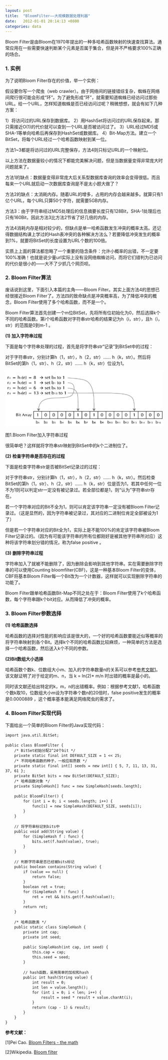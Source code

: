 ```yaml
---
layout: post
title:  "BloomFilter——大规模数据处理利器"
date:   2012-01-01 20:14:13 +0800
categories: data
---
```


Bloom Filter是由Bloom在1970年提出的一种多哈希函数映射的快速查找算法。通常应用在一些需要快速判断某个元素是否属于集合，但是并不严格要求100%正确的场合。

### 1. 实例
为了说明Bloom Filter存在的价值，举一个实例：

假设要你写一个爬虫（web crawler）。由于网络间的链接错综复杂，蜘蛛在网络间爬行很可能会形成“环”。为了避免形成“环”，就需要知道蜘蛛已经访问过那些URL。给一个URL，怎样知道蜘蛛是否已经访问过呢？稍微想想，就会有如下几种方案：

1）将访问过的URL保存到数据库。
2）用HashSet将访问过的URL保存起来。那只需接近O(1)的代价就可以查到一个URL是否被访问过了。
3）URL经过MD5或SHA-1等单向哈希后再保存到HashSet或数据库。
4）Bit-Map方法。建立一个BitSet，将每个URL经过一个哈希函数映射到某一位。

方法1~3都是将访问过的URL完整保存，方法4则只标记URL的一个映射位。

以上方法在数据量较小的情况下都能完美解决问题，但是当数据量变得非常庞大时问题就来了。

方法1的缺点：数据量变得非常庞大后关系型数据库查询的效率会变得很低。而且每来一个URL就启动一次数据库查询是不是太小题大做了？

方法2的缺点：太消耗内存。随着URL的增多，占用的内存会越来越多。就算只有1亿个URL，每个URL只算50个字符，就需要5GB内存。

方法3：由于字符串经过MD5处理后的信息摘要长度只有128Bit，SHA-1处理后也只有160Bit，因此方法3比方法2节省了好几倍的内存。

方法4消耗内存是相对较少的，但缺点是单一哈希函数发生冲突的概率太高。还记得数据结构课上学过的Hash表冲突的各种解决方法么？若要降低冲突发生的概率到1%，就要将BitSet的长度设置为URL个数的100倍。

实质上上面的算法都忽略了一个重要的隐含条件：允许小概率的出错，不一定要100%准确！也就是说少量url实际上没有没网络蜘蛛访问，而将它们错判为已访问的代价是很小的——大不了少抓几个网页呗。 

### 2. Bloom Filter算法 

废话说到这里，下面引入本篇的主角——Bloom Filter。其实上面方法4的思想已经很接近Bloom Filter了。方法四的致命缺点是冲突概率高，为了降低冲突的概念，Bloom Filter使用了多个哈希函数，而不是一个。

Bloom Filter算法首先创建一个m位BitSet，先将所有位初始化为0，然后选择k个不同的哈希函数。第i个哈希函数对字符串str哈希的结果记为h（i，str），且h（i，str）的范围是0到m-1 。

**(1) 加入字符串过程**

下面是每个字符串处理的过程，首先是将字符串str“记录”到BitSet中的过程：

对于字符串str，分别计算h（1，str），h（2，str）…… h（k，str）。然后将BitSet的第h（1，str）、h（2，str）…… h（k，str）位设为1。

![bloomfilter](images/bloomfilter.jpg)

图1.Bloom Filter加入字符串过程

很简单吧？这样就将字符串str映射到BitSet中的k个二进制位了。

**(2) 检查字符串是否存在的过程**

下面是检查字符串str是否被BitSet记录过的过程：

对于字符串str，分别计算h（1，str），h（2，str）…… h（k，str）。然后检查BitSet的第h（1，str）、h（2，str）…… h（k，str）位是否为1，若其中任何一位不为1则可以判定str一定没有被记录过。若全部位都是1，则“认为”字符串str存在。

若一个字符串对应的Bit不全为1，则可以肯定该字符串一定没有被Bloom Filter记录过。（这是显然的，因为字符串被记录过，其对应的二进制位肯定全部被设为1了）

但是若一个字符串对应的Bit全为1，实际上是不能100%的肯定该字符串被Bloom Filter记录过的。（因为有可能该字符串的所有位都刚好是被其他字符串所对应）这种将该字符串划分错的情况，称为false positive 。


**(3) 删除字符串过程** 

字符串加入了就被不能删除了，因为删除会影响到其他字符串。实在需要删除字符串的可以使用Counting bloomfilter(CBF)，这是一种基本Bloom Filter的变体，CBF将基本Bloom Filter每一个Bit改为一个计数器，这样就可以实现删除字符串的功能了。

Bloom Filter跟单哈希函数Bit-Map不同之处在于：Bloom Filter使用了k个哈希函数，每个字符串跟k个bit对应。从而降低了冲突的概率。


### 3. Bloom Filter参数选择

**(1) 哈希函数选择**

哈希函数的选择对性能的影响应该是很大的，一个好的哈希函数要能近似等概率的将字符串映射到各个Bit。选择k个不同的哈希函数比较麻烦，一种简单的方法是选择一个哈希函数，然后送入k个不同的参数。

**(2)Bit数组大小选择** 

哈希函数个数k、位数组大小m、加入的字符串数量n的关系可以参考[参考文献1](http://pages.cs.wisc.edu/~cao/papers/summary-cache/node8.html)。该文献证明了对于给定的m、n，当 k = ln(2)* m/n 时出错的概率是最小的。

同时该文献还给出特定的k，m，n的出错概率。例如：根据参考文献1，哈希函数个数k取10，位数组大小m设为字符串个数n的20倍时，false positive发生的概率是0.0000889 ，这个概率基本能满足网络爬虫的需求了。  



### 4. Bloom Filter实现代码

下面给出一个简单的Bloom Filter的Java实现代码：

```
import java.util.BitSet;

public class BloomFilter {
	/* BitSet初始分配2^24个bit */
	private static final int DEFAULT_SIZE = 1 << 25;
	/* 不同哈希函数的种子，一般应取质数 */
	private static final int[] seeds = new int[] { 5, 7, 11, 13, 31, 37, 61 };
	private BitSet bits = new BitSet(DEFAULT_SIZE);
	/* 哈希函数对象 */
	private SimpleHash[] func = new SimpleHash[seeds.length];

	public BloomFilter() {
		for (int i = 0; i < seeds.length; i++) {
			func[i] = new SimpleHash(DEFAULT_SIZE, seeds[i]);
		}
	}

	// 将字符串标记到bits中
	public void add(String value) {
		for (SimpleHash f : func) {
			bits.set(f.hash(value), true);
		}
	}

	// 判断字符串是否已经被bits标记
	public boolean contains(String value) {
		if (value == null) {
			return false;
		}
		boolean ret = true;
		for (SimpleHash f : func) {
			ret = ret && bits.get(f.hash(value));
		}
		return ret;
	}

	/* 哈希函数类 */
	public static class SimpleHash {
		private int cap;
		private int seed;

		public SimpleHash(int cap, int seed) {
			this.cap = cap;
			this.seed = seed;
		}

		// hash函数，采用简单的加权和hash
		public int hash(String value) {
			int result = 0;
			int len = value.length();
			for (int i = 0; i < len; i++) {
				result = seed * result + value.charAt(i);
			}
			return (cap - 1) & result;
		}
	}
}
```

**参考文献：**

[1]Pei Cao. [Bloom Filters - the math](http://pages.cs.wisc.edu/~cao/papers/summary-cache/node8.html)

[2]Wikipedia. [Bloom filter](http://en.wikipedia.org/wiki/Bloom_filter)
